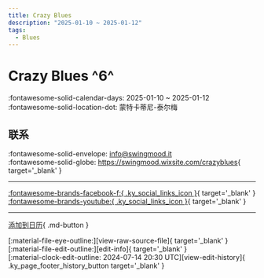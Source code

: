 ```yaml
---
title: Crazy Blues
description: "2025-01-10 ~ 2025-01-12"
tags:
  - Blues
---
```


# Crazy Blues ^6^

:fontawesome-solid-calendar-days: 2025-01-10 ~ 2025-01-12  
:fontawesome-solid-location-dot: 蒙特卡蒂尼-泰尔梅  

## 联系

:fontawesome-solid-envelope: <info@swingmood.it>  
:fontawesome-solid-globe: <https://swingmood.wixsite.com/crazyblues>{ target='_blank' }  

---

 [:fontawesome-brands-facebook-f:{ .ky_social_links_icon }](https://www.facebook.com/crazybluesfestival){ target='_blank' } [:fontawesome-brands-youtube:{ .ky_social_links_icon }](https://youtube.com/@crazybluesfestival){ target='_blank' }

---

[添加到日历](https://swing.news/ics/zh-Hans/2025/it/crazy-blues-2025.ics){ .md-button }

<div class="ky_page_footer" markdown>
<div class="ky_page_footer_trailing" markdown="span">
[:material-file-eye-outline:][view-raw-source-file]{ target='_blank' }
[:material-file-edit-outline:][edit-info]{ target='_blank' }
</div>
<div class="ky_page_footer_leading" markdown="span">
[:material-clock-edit-outline: 2024-07-14 20:30 UTC][view-edit-history]{ .ky_page_footer_history_button target='_blank' }
</div>
</div>

[view-raw-source-file]: https://github.com/swingdance/events/blob/main/2025/it/crazy-blues-2025.json "查看原始源文件"
[edit-info]: https://github.com/swingdance/events/issues/new?assignees=&labels=update+event&projects=&template=03-update_entity.yml&title=%5B2025%2Fit%5D%20Crazy%20Blues&region=it&year=2025&id=crazy-blues-2025&name=Crazy%20Blues&org_id= "编辑信息"

[view-edit-history]: https://github.com/swingdance/events/commits/main/2025/it/crazy-blues-2025.json "查看编辑历史"
